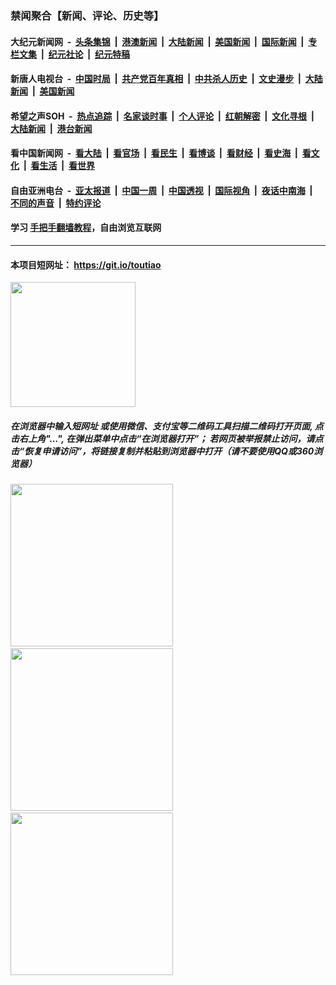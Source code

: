 ### 禁闻聚合【新闻、评论、历史等】

#### 大纪元新闻网 &nbsp;-&nbsp; [头条集锦](indexes/E头条集锦.md?t=02270431) &nbsp;|&nbsp; [港澳新闻](indexes/E港澳新闻.md?t=02270431)  &nbsp;|&nbsp; [大陆新闻](indexes/E大陆新闻.md?t=02270431) &nbsp;|&nbsp; [美国新闻](indexes/E美国新闻.md?t=02270431) &nbsp;|&nbsp; [国际新闻](indexes/E国际新闻.md?t=02270431) &nbsp;|&nbsp; [专栏文集](indexes/E专栏文集.md?t=02270431) &nbsp;|&nbsp; [纪元社论](indexes/E纪元社论.md?t=02270431) &nbsp;|&nbsp; [纪元特稿](indexes/E纪元特稿.md?t=02270431) 

#### 新唐人电视台 &nbsp;-&nbsp; [中国时局](indexes/N中国时局.md?t=02270431) &nbsp;|&nbsp; [共产党百年真相](indexes/N共产党百年真相.md?t=02270431) &nbsp;|&nbsp; [中共杀人历史](indexes/N中共杀人历史.md?t=02270431) &nbsp;|&nbsp; [文史漫步](indexes/N文史漫步.md?t=02270431) &nbsp;|&nbsp; [大陆新闻](indexes/N大陆新闻.md?t=02270431) &nbsp;|&nbsp; [美国新闻](indexes/N美国新闻.md?t=02270431)

#### 希望之声SOH &nbsp;-&nbsp; [热点追踪](indexes/H热点追踪.md?t=02270431) &nbsp;|&nbsp; [名家谈时事](indexes/H名家谈时事.md?t=02270431) &nbsp;|&nbsp; [个人评论](indexes/H个人评论.md?t=02270431)  &nbsp;|&nbsp; [红朝解密](indexes/H红朝解密.md?t=02270431) &nbsp;|&nbsp; [文化寻根](indexes/H文化寻根.md?t=02270431) &nbsp;|&nbsp; [大陆新闻](indexes/H大陆新闻.md?t=02270431) &nbsp;|&nbsp; [港台新闻](indexes/H港台新闻.md?t=02270431)

#### 看中国新闻网 &nbsp;-&nbsp; [看大陆](indexes/S看大陆.md?t=02270431) &nbsp;|&nbsp; [看官场](indexes/S看官场.md?t=02270431) &nbsp;|&nbsp; [看民生](indexes/S看民生.md?t=02270431)  &nbsp;|&nbsp; [看博谈](indexes/S看博谈.md?t=02270431) &nbsp;|&nbsp; [看财经](indexes/S看财经.md?t=02270431) &nbsp;|&nbsp; [看史海](indexes/S看史海.md?t=02270431) &nbsp;|&nbsp; [看文化](indexes/S看文化.md?t=02270431) &nbsp;|&nbsp; [看生活](indexes/S看生活.md?t=02270431) &nbsp;|&nbsp; [看世界](indexes/S看世界.md?t=02270431)

#### 自由亚洲电台 &nbsp;-&nbsp; [亚太报道](indexes/R亚太报道.md?t=02270431) &nbsp;|&nbsp; [中国一周](indexes/R中国一周.md?t=02270431) &nbsp;|&nbsp; [中国透视](indexes/R中国透视.md?t=02270431)  &nbsp;|&nbsp; [国际视角](indexes/R国际视角.md?t=02270431) &nbsp;|&nbsp; [夜话中南海](indexes/R夜话中南海.md?t=02270431) &nbsp;|&nbsp; [不同的声音](indexes/R不同的声音.md?t=02270431) &nbsp;|&nbsp; [特约评论](indexes/R特约评论.md?t=02270431)

#### 学习 [手把手翻墙教程](https://github.com/gfw-breaker/guides/wiki)，自由浏览互联网

----

#### 本项目短网址： https://git.io/toutiao
<img src="https://raw.githubusercontent.com/gfw-breaker/banned-news/master/scripts/img/qr.png" width="200px"/>  

##### 在浏览器中输入短网址 或使用微信、支付宝等二维码工具扫描二维码打开页面, 点击右上角"...", 在弹出菜单中点击“在浏览器打开”； 若网页被举报禁止访问，请点击“恢复申请访问”，将链接复制并粘贴到浏览器中打开（请不要使用QQ或360浏览器）

<img src="https://raw.githubusercontent.com/gfw-breaker/banned-news/master/scripts/img/1.png" width="260px"/> &nbsp; <img src="https://raw.githubusercontent.com/gfw-breaker/banned-news/master/scripts/img/2.png" width="260px"/> &nbsp; <img src="https://raw.githubusercontent.com/gfw-breaker/banned-news/master/scripts/img/3.png" width="260px"/>
